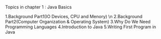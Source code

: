 Topics in chapter 1 : Java Basics

1.Background Part1(IO Devices, CPU and Menory) \n
2.Background Part2(Computer Organization & Operating System)
3.Why Do We Need Programming Languages
4.Introduction to Java
5.Writing First Program in Java
